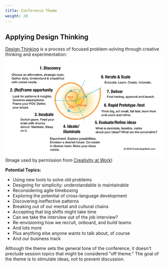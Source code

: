 ```yaml
---
title: Conference Theme
weight: 20
---
```


Applying Design Thinking
------------------------
[Design Thinking](http://www.creativityatwork.com/design-thinking-strategy-for-innovation/)
is a process of focused problem-solving through creative thinking and experimentation:
![Design Thinking Graphic](DesignThinking.png)<br/>
(Image used by permission from [Creativity at Work](http://www.creativityatwork.com))


**Potential Topics:**

-   Using new tools to solve old problems
-   Designing for simplicity: understandable is maintainable
-   Reconsidering agile timeboxing
-   Exploring the potential of cross-language development
-   Discovering ineffective patterns
-   Breaking out of our mental and cultural chains
-   Accepting that big shifts might take time
-   Can we take the interview out of the job interview?
-   Re-envisioning how we recruit, onboard, and build teams
-   And lots more
-   Plus anything else anyone wants to talk about, of course
-   And our business track

Although the theme sets the general tone of the conference, it doesn't
preclude session topics that might be considered "off theme." The goal
of the theme is to stimulate ideas, not to prevent discussion.
